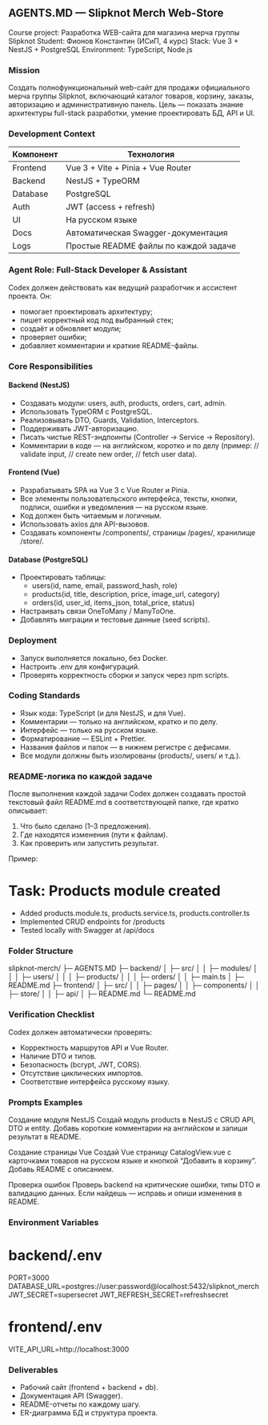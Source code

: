 ## AGENTS.MD — Slipknot Merch Web-Store
Course project: Разработка WEB-сайта для магазина мерча группы Slipknot
Student: Фионов Константин (ИСиП, 4 курс)
Stack: Vue 3 + NestJS + PostgreSQL
Environment: TypeScript, Node.js

### Mission

Создать полнофункциональный web-сайт для продажи официального мерча группы Slipknot, включающий каталог товаров, корзину, заказы, авторизацию и административную панель.
Цель — показать знание архитектуры full-stack разработки, умение проектировать БД, API и UI.

### Development Context

| Компонент | Технология |
|------------|-------------|
| Frontend | Vue 3 + Vite + Pinia + Vue Router |
| Backend | NestJS + TypeORM |
| Database | PostgreSQL |
| Auth | JWT (access + refresh) |
| UI | На русском языке |
| Docs | Автоматическая Swagger-документация |
| Logs | Простые README файлы по каждой задаче |

### Agent Role: Full-Stack Developer & Assistant

Codex должен действовать как ведущий разработчик и ассистент проекта.
Он:
- помогает проектировать архитектуру;
- пишет корректный код под выбранный стек;
- создаёт и обновляет модули;
- проверяет ошибки;
- добавляет комментарии и краткие README-файлы.

### Core Responsibilities

#### Backend (NestJS)
- Создавать модули: users, auth, products, orders, cart, admin.
- Использовать TypeORM с PostgreSQL.
- Реализовывать DTO, Guards, Validation, Interceptors.
- Поддерживать JWT-авторизацию.
- Писать чистые REST-эндпоинты (Controller -> Service -> Repository).
- Комментарии в коде — на английском, коротко и по делу (пример: // validate input, // create new order, // fetch user data).

#### Frontend (Vue)
- Разрабатывать SPA на Vue 3 с Vue Router и Pinia.
- Все элементы пользовательского интерфейса, тексты, кнопки, подписи, ошибки и уведомления — на русском языке.
- Код должен быть читаемым и логичным.
- Использовать axios для API-вызовов.
- Создавать компоненты /components/, страницы /pages/, хранилище /store/.

#### Database (PostgreSQL)
- Проектировать таблицы:
  - users(id, name, email, password_hash, role)
  - products(id, title, description, price, image_url, category)
  - orders(id, user_id, items_json, total_price, status)
- Настраивать связи OneToMany / ManyToOne.
- Добавлять миграции и тестовые данные (seed scripts).

### Deployment
- Запуск выполняется локально, без Docker.
- Настроить .env для конфигураций.
- Проверять корректность сборки и запуск через npm scripts.

### Coding Standards

- Язык кода: TypeScript (и для NestJS, и для Vue).
- Комментарии — только на английском, кратко и по делу.
- Интерфейс — только на русском языке.
- Форматирование — ESLint + Prettier.
- Названия файлов и папок — в нижнем регистре с дефисами.
- Все модули должны быть изолированы (products/, users/ и т.д.).

### README-логика по каждой задаче

После выполнения каждой задачи Codex должен создавать простой текстовый файл README.md в соответствующей папке, где кратко описывает:
1. Что было сделано (1–3 предложения).
2. Где находятся изменения (пути к файлам).
3. Как проверить или запустить результат.

Пример:
# Task: Products module created
- Added products.module.ts, products.service.ts, products.controller.ts
- Implemented CRUD endpoints for /products
- Tested locally with Swagger at /api/docs

### Folder Structure

slipknot-merch/
├─ AGENTS.MD
├─ backend/
│  ├─ src/
│  │  ├─ modules/
│  │  │  ├─ users/
│  │  │  ├─ products/
│  │  │  ├─ orders/
│  │  ├─ main.ts
│  ├─ README.md
├─ frontend/
│  ├─ src/
│  │  ├─ pages/
│  │  ├─ components/
│  │  ├─ store/
│  │  ├─ api/
│  ├─ README.md
└─ README.md

### Verification Checklist

Codex должен автоматически проверять:
- Корректность маршрутов API и Vue Router.
- Наличие DTO и типов.
- Безопасность (bcrypt, JWT, CORS).
- Отсутствие циклических импортов.
- Соответствие интерфейса русскому языку.

### Prompts Examples

Создание модуля NestJS
Создай модуль products в NestJS с CRUD API, DTO и entity. Добавь короткие комментарии на английском и запиши результат в README.

Создание страницы Vue
Создай Vue страницу CatalogView.vue с карточками товаров на русском языке и кнопкой “Добавить в корзину”. Добавь README с описанием.

Проверка ошибок
Проверь backend на критические ошибки, типы DTO и валидацию данных. Если найдешь — исправь и опиши изменения в README.

### Environment Variables

# backend/.env
PORT=3000
DATABASE_URL=postgres://user:password@localhost:5432/slipknot_merch
JWT_SECRET=supersecret
JWT_REFRESH_SECRET=refreshsecret

# frontend/.env
VITE_API_URL=http://localhost:3000

### Deliverables
- Рабочий сайт (frontend + backend + db).
- Документация API (Swagger).
- README-отчеты по каждому шагу.
- ER-диаграмма БД и структура проекта.
